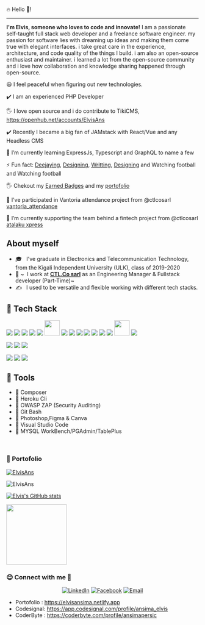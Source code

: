 <!--![welcome image](https://user-images.githubusercontent.com/35831811/182024795-e4f1ff9e-8bb3-45ac-a1ba-71deaf7119a5.gif)-->

<p align="center">
  <img src="https://user-images.githubusercontent.com/35831811/182036565-9ac2a852-33d1-46f6-bd8c-4f78529b2570.gif" alt="">
</p>


:fire: Hello 👋!

------------

**I'm Elvis, someone who loves to code and innovate!** 
I am a passionate self-taught full stack web developer and a freelance software engineer. my passion for software lies with dreaming up ideas and making them come true with elegant interfaces. i take great care in the experience, architecture, and code quality of the things I build.
i am also an open-source enthusiast and maintainer. i learned a lot from the open-source community and i love how collaboration and knowledge sharing happened through open-source.

:smiley: I feel peaceful when figuring out new technologies.

✔️ I am an experienced PHP Developer

🖐️ I love open source and i do contribute to TikiCMS, https://openhub.net/accounts/ElvisAns

✔️ Recently I became a big fan of JAMstack with React/Vue and any Headless CMS

🌱 I’m currently learning ExpressJs, Typescript and GraphQL to name a few

⚡ Fun fact: [Deejaying](https://fr.virtualdj.com/user/ElvisAns/), [Designing](https://www.pinterest.com/ansimapersic/_created/), [Writting]([https://fr.virtualdj.com/user/ElvisAns/](https://dev.to/elvisans)), [Designing](https://www.pinterest.com/ansimapersic/_created/) and Watching football and Watching football

🖐️ Chekout my [Earned Badges](https://www.credly.com/users/ansima-cibalinda) and my [portofolio](https://elvisansima.netlify.app/)
  

🤝 I've participated in Vantoria attendance project from @ctlcosarl [vantoria_attendance](https://demo.vantoria.ctlcosarl.com)

🔭 I’m currently supporting the team behind a fintech project from @ctlcosarl [atalaku xpress](https://atalakuxpress.ctlcosarl.com)


About myself
------------
  
- 🎓 &nbsp; I've graduate in Electronics and Telecommunication Technology, from the Kigali Independent University (ULK), class of 2019-2020
- 💼 ~&nbsp; I work at **[CTL.Co sarl](https://www.ctlcosarl.com)** as an Engineering Manager & Fullstack developer (Part-Time)~
- ✍️ &nbsp; I used to be versatile and flexible working with different tech stacks.


:rocket: Tech Stack
-------------
<p align="left">
<img src="https://icongr.am/devicon/php-original.svg?size=40&color=currentColor"> 
<img src="https://icongr.am/devicon/laravel-plain-wordmark.svg?size=40&color=ff0000"> 
<img src="https://icongr.am/devicon/codeigniter-plain-wordmark.svg?size=40&color=ff0000">
<img src="https://icongr.am/devicon/wordpress-original.svg?size=41&color=9e2e2e">
<img src="https://icongr.am/devicon/javascript-original.svg?size=40&color=9e2e2e"> 
<img src="https://icongr.am/devicon/css3-original-wordmark.svg?size=40&color=9e2e2e" height="40">
<img src="https://icongr.am/devicon/html5-original-wordmark.svg?size=40&color=9e2e2e" heght="40">
<img src="https://icongr.am/devicon/typescript-plain.svg?size=40&color=9e2e2e"> 
<img src="https://icongr.am/devicon/react-original-wordmark.svg?size=40&color=9e2e2e"> 
<img src="https://icongr.am/devicon/ionic-original-wordmark.svg?size=60&color=9e2e2e"> 
<img src="https://icongr.am/devicon/vuejs-original-wordmark.svg?size=40&color=9e2e2e"> 
<img src="https://icongr.am/devicon/jquery-original-wordmark.svg?size=40&color=9e2e2e"> 
<img src="https://icongr.am/devicon/nodejs-original-wordmark.svg?size=40&color=9e2e2e"> 
<img src="https://iconape.com/wp-content/png_logo_vector/flask-logo.png" height="40">
<img src="https://icongr.am/devicon/python-original-wordmark.svg?size=70&color=9e2e2e">
</p>

<p align="left">
<img src="https://icongr.am/devicon/postgresql-original-wordmark.svg?size=40&color=9e2e2e">
<img src="https://icongr.am/devicon/mysql-original-wordmark.svg?size=40&color=9e2e2e">
<img src="https://icongr.am/devicon/mongodb-original-wordmark.svg?size=41&color=9e2e2e">
</p>

<p align="left">
<img src="https://icongr.am/devicon/git-original-wordmark.svg?size=41&color=9e2e2e">
<img src="https://icongr.am/devicon/heroku-original.svg?size=41&color=9e2e2e">
<img src="https://icongr.am/devicon/docker-original-wordmark.svg?size=41&color=9e2e2e">
</p>


🔨 Tools
-------------
- :large_blue_diamond: Composer
- :large_blue_diamond: Heroku Cli
- :large_blue_diamond: OWASP ZAP (Security Auditing)
- :large_blue_diamond: Git Bash
- :large_blue_diamond: Photoshop,Figma & Canva
- :large_blue_diamond: Visual Studio Code
- :large_blue_diamond: MYSQL WorkBench/PGAdmin/TablePlus
<br/>

<h3> 🎯 Portofolio </h3>

<p align="left"> 
  <a href="https://github.com/ryo-ma/github-profile-trophy">
    <img src="https://github-profile-trophy.vercel.app/?username=ElvisAns&column=4&row=3" alt="ElvisAns" />
  </a>
<p>
<p>
  <img align="center" src="https://github-readme-streak-stats.herokuapp.com/?user=ElvisAns&" alt="ElvisAns" />
</p>

[![Elvis's GitHub stats](https://github-readme-stats.vercel.app/api?username=ElvisAns&count_private=true&show_icons=true&theme=radical)](https://github.com/ElvisAns) 


<img src="https://github-readme-stats.vercel.app/api/top-langs/?username=ElvisAns&layout=compact&show_icons=true&langs_count=10/" width="auto" height="158"/> 

<h3> 😊 Connect with me 💬</h3>

<p align="center">
<a href="https://www.linkedin.com/in/ansima-cibalinda-elvis-9a658415b/"><img alt="LinkedIn" src="https://img.shields.io/badge/LinkedIn-ElvisAnsima-blue?style=flat-square&logo=linkedin"></a>
<a href="https://web.facebook.com/Elvis.Ansima"><img alt="Facebook" src="https://img.shields.io/badge/Facebook-ElvisAnsima-pink?style=flat-square&logo=facebook&logoColor=white"></a>
<a href="mailto:ansimapersic@gmail.com"><img alt="Email" src="https://img.shields.io/badge/Email-ansimapersic@gmail.com-red?style=flat-square&logo=Microsoft%20outlook"></a>
</p>


- Portofolio : https://elvisansima.netlify.app 
- Codesignal: https://app.codesignal.com/profile/ansima_elvis
- CoderByte : https://coderbyte.com/profile/ansimapersic

<!--
**ElvisAns/ElvisAns** is a ✨ _special_ ✨ repository because its `README.md` (this file) appears on your GitHub profile.

Here are some ideas to get you started:

- 🔭 I’m currently working on ...
- 🌱 I’m currently learning ...
- 👯 I’m looking to collaborate on ...
- 🤔 I’m looking for help with ...
- 💬 Ask me about ...
- 📫 How to reach me: ...
- 😄 Pronouns: ...
- ⚡ Fun fact: ...
-->
